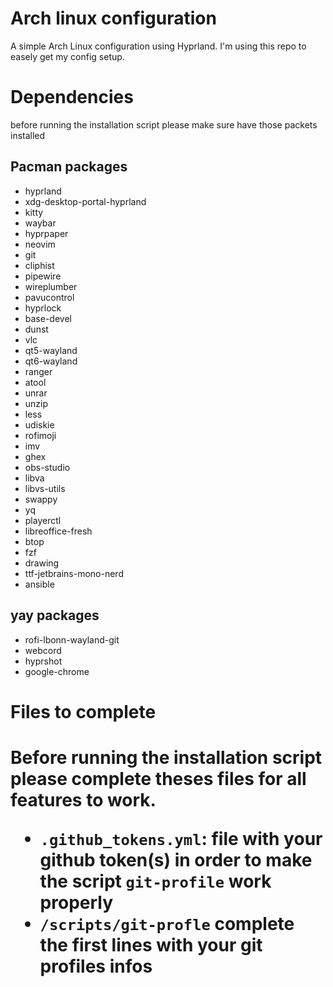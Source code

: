 <h1>Arch linux configuration</h1>
A simple Arch Linux configuration using Hyprland. I'm using this repo to easely get my config setup.

<h1>Dependencies</h1>
before running the installation script please make sure have those packets installed

<h2>Pacman packages</h2>
<ul>
    <li>hyprland</li>
    <li>xdg-desktop-portal-hyprland</li>
    <li>kitty</li>
    <li>waybar</li>
    <li>hyprpaper</li>
    <li>neovim</li>
    <li>git</li>
    <li>cliphist</li>
    <li>pipewire</li>
    <li>wireplumber</li>
    <li>pavucontrol</li>
    <li>hyprlock</li>
    <li>base-devel</li>
    <li>dunst</li>
    <li>vlc</li>
    <li>qt5-wayland</li>
    <li>qt6-wayland</li>
    <li>ranger</li>
    <li>atool</li>
    <li>unrar</li>
    <li>unzip</li>
    <li>less</li>
    <li>udiskie</li>
    <li>rofimoji</li>
    <li>imv</li>
    <li>ghex</li>
    <li>obs-studio</li>
    <li>libva</li>
    <li>libvs-utils</li>
    <li>swappy</li>
    <li>yq</li>
    <li>playerctl</li>
    <li>libreoffice-fresh</li>
    <li>btop</li>
    <li>fzf</li>
    <li>drawing</li>
    <li>ttf-jetbrains-mono-nerd</li>
    <li>ansible</li>
</ul>

<h2>yay packages</h2>
<ul>
    <li>rofi-lbonn-wayland-git</li>
    <li>webcord</li>
    <li>hyprshot</li>
    <li>google-chrome</li>
</ul>

<h1>Files to complete<h1>
Before running the installation script please complete theses files for all features to work.
<ul>
    <li>
    <code>.github_tokens.yml</code>: file with your github token(s) in order to make the script <code>git-profile</code> work properly
    </li>
    <li><code>/scripts/git-profle</code> complete the first lines with your git profiles infos</li>
</ul>